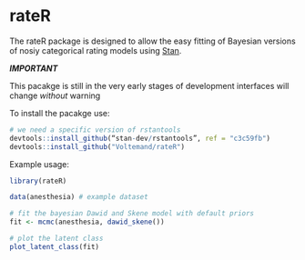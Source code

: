 # rateR

The rateR package is designed to allow the easy fitting of Bayesian versions of nosiy categorical rating models using [Stan](https://mc-stan.org/).

***IMPORTANT***

This pacakge is still in the very early stages of development interfaces will change *without* warning

To install the pacakge use:

``` r
# we need a specific version of rstantools
devtools::install_github(“stan-dev/rstantools”, ref = "c3c59fb")
devtools::install_github("Voltemand/rateR")
```

Example usage:

```r
library(rateR)

data(anesthesia) # example dataset

# fit the bayesian Dawid and Skene model with default priors
fit <- mcmc(anesthesia, dawid_skene())

# plot the latent class
plot_latent_class(fit)
```
